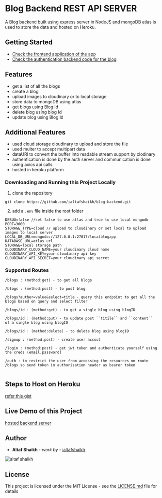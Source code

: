 
# Blog Backend REST API SERVER

A Blog backend built using express server in NodeJS and  mongoDB atlas is used to store the data and hosted on Heroku.

## Getting Started

- [Check the frontend application of the app](https://github.com/ialtafshaikh/blog-frontend)
- [Check the authentication backend code for the blog](https://github.com/ialtafshaikh/authentication-backend)

## Features

- get a list of all the blogs
- create a blog
- upload images to cloudinary or to local storage
- store data to mongoDB using atlas
- get blogs using Blog Id
- delete blog using blog Id
- update blog using Blog Id

## Additional Features

- used cloud storage cloudinary to upload and store the file
- used multer to accept multipart data
- dataURI to convert the buffer into readable stream support by clodinary
- authentication is done by the auth server and communication is done using axios api calls
- hosted in heroku platform

### Downloading and Running this Project Locally
1. clone the repository
```
git clone https://github.com/ialtafshaikh/blog-backend.git
```
2. add a ``.env`` file inside the root folder
```
DEBUG=false //set false to use atlas and true to use local mongodb
PORT=3000
STORAGE_TYPE=cloud // upload to cloudinary or set local to upload images to local server
LOCAL_DB_URL=mongodb://127.0.0.1:27017/localblogapp
DATABASE_URL=atlas url
STORAGE=local storage path
CLOUDINARY_CLOUD_NAME=your cloudinary cloud name
CLOUDINARY_API_KEY=your cloudinary api key
CLOUDINARY_API_SECRET=your cloudinary api secret
```

### Supported Routes

```
/blogs : (method:get) - to get all blogs 

/blogs : (method:post) - to post blog

/blogs?auther=value&select=title - query this endpoint to get all the blogs based on query and select filter

/blogs/id : (method:get) - to get a single blog using blogID

/blogs/id : (method:put) - to update post ``titile`` and ``content``  of a single blog using blogID

/blogs/id : (method:delete) - to delete blog using blogID

/signup : (method:post) - create user accout

/login : (method:post) - get jwt token and authenticate yourself using the creds (email,password)

/auth : to restrict the user from accessing the resources on route /blogs so send token in authorization header as bearer token


```

## Steps to Host on Heroku

[refer this gist](https://gist.github.com/ialtafshaikh/8336df5d417109b12c46bd20ccda4e17)

## Live Demo of this Project

[hosted backend server](https://extented-node-blog-backend.herokuapp.com/)

## Author

* **Altaf Shaikh** - *work by* - [ialtafshaikh](https://github.com/ialtafshaikh)

![altaf shaikh](https://raw.githubusercontent.com/ialtafshaikh/static-files/master/coollogo_com-327551664.png)


## License

This project is licensed under the MIT License - see the [LICENSE.md](LICENSE.md) file for details
